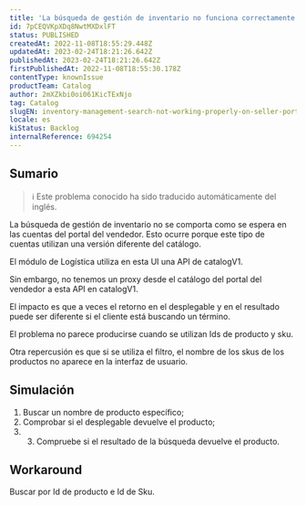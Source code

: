 ```yaml
---
title: 'La búsqueda de gestión de inventario no funciona correctamente en las cuentas del portal del vendedor'
id: 7pCEQVKpXDq8NwtMXDxlFT
status: PUBLISHED
createdAt: 2022-11-08T18:55:29.448Z
updatedAt: 2023-02-24T18:21:26.642Z
publishedAt: 2023-02-24T18:21:26.642Z
firstPublishedAt: 2022-11-08T18:55:30.178Z
contentType: knownIssue
productTeam: Catalog
author: 2mXZkbi0oi061KicTExNjo
tag: Catalog
slugEN: inventory-management-search-not-working-properly-on-seller-portal-accounts
locale: es
kiStatus: Backlog
internalReference: 694254
---
```


## Sumario

>ℹ️ Este problema conocido ha sido traducido automáticamente del inglés.


La búsqueda de gestión de inventario no se comporta como se espera en las cuentas del portal del vendedor. Esto ocurre porque este tipo de cuentas utilizan una versión diferente del catálogo.

El módulo de Logística utiliza en esta UI una API de catalogV1.

Sin embargo, no tenemos un proxy desde el catálogo del portal del vendedor a esta API en catalogV1.

El impacto es que a veces el retorno en el desplegable y en el resultado puede ser diferente si el cliente está buscando un término.

El problema no parece producirse cuando se utilizan Ids de producto y sku.

Otra repercusión es que si se utiliza el filtro, el nombre de los skus de los productos no aparece en la interfaz de usuario.




## Simulación



1. Buscar un nombre de producto específico;
2. Comprobar si el desplegable devuelve el producto;
3. 3. Compruebe si el resultado de la búsqueda devuelve el producto.



## Workaround



Buscar por Id de producto e Id de Sku.







